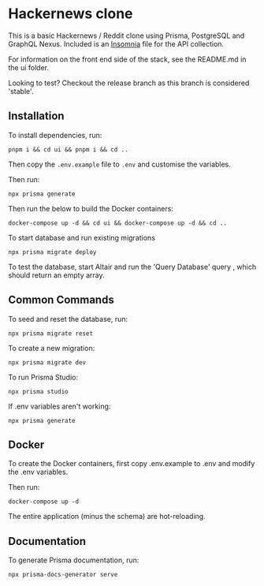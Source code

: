 # Hackernews clone

This is a basic Hackernews / Reddit clone using Prisma, PostgreSQL and GraphQL Nexus. Included is an [Insomnia](https://insomnia.rest/) file for the API collection.

For information on the front end side of the stack, see the README.md in the ui folder.

Looking to test? Checkout the release branch as this branch is considered 'stable'.

## Installation

To install dependencies, run:

```
pnpm i && cd ui && pnpm i && cd ..
```

Then copy the `.env.example` file to `.env` and customise the variables.

Then run:

```
npx prisma generate
```

Then run the below to build the Docker containers:

```
docker-compose up -d && cd ui && docker-compose up -d && cd ..
```

To start database and run existing migrations

```
npx prisma migrate deploy
```

To test the database, start Altair and run the 'Query Database' query
, which should return an empty array.


## Common Commands

To seed and reset the database, run:

```
npx prisma migrate reset
```

To create a new migration:

```
npx prisma migrate dev
```

To run Prisma Studio: 

```
npx prisma studio
```

If .env variables aren't working:

```
npx prisma generate
```

## Docker

To create the Docker containers, first copy .env.example to .env and modify the .env variables.

Then run:

```
docker-compose up -d
```

The entire application (minus the schema) are hot-reloading.

## Documentation

To generate Prisma documentation, run:

```
npx prisma-docs-generator serve
```

